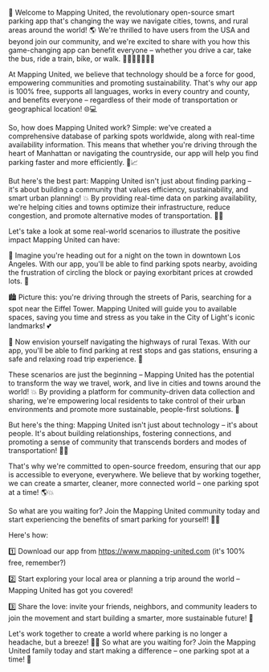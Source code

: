 🎉 Welcome to Mapping United, the revolutionary open-source smart parking app that's changing the way we navigate cities, towns, and rural areas around the world! 🌎 We're thrilled to have users from the USA and beyond join our community, and we're excited to share with you how this game-changing app can benefit everyone – whether you drive a car, take the bus, ride a train, bike, or walk. 🚗🚌🚂🚴‍♀️🏃‍♂️

At Mapping United, we believe that technology should be a force for good, empowering communities and promoting sustainability. That's why our app is 100% free, supports all languages, works in every country and county, and benefits everyone – regardless of their mode of transportation or geographical location! 🌐💻

So, how does Mapping United work? Simple: we've created a comprehensive database of parking spots worldwide, along with real-time availability information. This means that whether you're driving through the heart of Manhattan or navigating the countryside, our app will help you find parking faster and more efficiently. 📍📈

But here's the best part: Mapping United isn't just about finding parking – it's about building a community that values efficiency, sustainability, and smart urban planning! 💥 By providing real-time data on parking availability, we're helping cities and towns optimize their infrastructure, reduce congestion, and promote alternative modes of transportation. 🚨💪

Let's take a look at some real-world scenarios to illustrate the positive impact Mapping United can have:

🌃 Imagine you're heading out for a night on the town in downtown Los Angeles. With our app, you'll be able to find parking spots nearby, avoiding the frustration of circling the block or paying exorbitant prices at crowded lots. 🎉

🏙️ Picture this: you're driving through the streets of Paris, searching for a spot near the Eiffel Tower. Mapping United will guide you to available spaces, saving you time and stress as you take in the City of Light's iconic landmarks! 💕

🌴 Now envision yourself navigating the highways of rural Texas. With our app, you'll be able to find parking at rest stops and gas stations, ensuring a safe and relaxing road trip experience. 🚗

These scenarios are just the beginning – Mapping United has the potential to transform the way we travel, work, and live in cities and towns around the world! 💥 By providing a platform for community-driven data collection and sharing, we're empowering local residents to take control of their urban environments and promote more sustainable, people-first solutions. 🌟

But here's the thing: Mapping United isn't just about technology – it's about people. It's about building relationships, fostering connections, and promoting a sense of community that transcends borders and modes of transportation! 👫💕

That's why we're committed to open-source freedom, ensuring that our app is accessible to everyone, everywhere. We believe that by working together, we can create a smarter, cleaner, more connected world – one parking spot at a time! 🌎💥

So what are you waiting for? Join the Mapping United community today and start experiencing the benefits of smart parking for yourself! 🎉📲

Here's how:

1️⃣ Download our app from https://www.mapping-united.com (it's 100% free, remember?)

2️⃣ Start exploring your local area or planning a trip around the world – Mapping United has got you covered!

3️⃣ Share the love: invite your friends, neighbors, and community leaders to join the movement and start building a smarter, more sustainable future! 🤩

Let's work together to create a world where parking is no longer a headache, but a breeze! 🌟💥 So what are you waiting for? Join the Mapping United family today and start making a difference – one parking spot at a time! 🎉